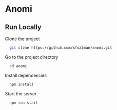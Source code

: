 # Anomi

## Run Locally

Clone the project

```bash
  git clone https://github.com/sfsalman/anomi.git
```

Go to the project directory

```bash
  cd anomi
```

Install dependencies

```bash
  npm install
```

Start the server

```bash
  npm run start
```
